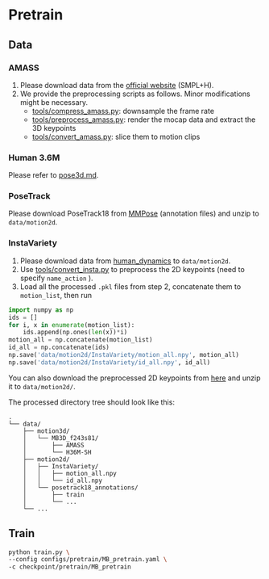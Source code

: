 # Pretrain

## Data

### AMASS

1. Please download data from the [official website](https://amass.is.tue.mpg.de/download.php) (SMPL+H).
2. We provide the preprocessing scripts as follows. Minor modifications might be necessary.
   - [tools/compress_amass.py](../tools/compress_amass.py): downsample the frame rate
   - [tools/preprocess_amass.py](../tools/preprocess_amass.py): render the mocap data and extract the 3D keypoints
   - [tools/convert_amass.py](../tools/convert_amass.py): slice them to motion clips



### Human 3.6M

Please refer to [pose3d.md](pose3d.md#data).



### PoseTrack

Please download PoseTrack18 from [MMPose](https://mmpose.readthedocs.io/en/latest/dataset_zoo/2d_body_keypoint.html#posetrack18) (annotation files) and unzip to `data/motion2d`.



### InstaVariety

1. Please download data from [human_dynamics](https://github.com/akanazawa/human_dynamics/blob/master/doc/insta_variety.md#generating-tfrecords) to `data/motion2d`.
1. Use [tools/convert_insta.py](../tools/convert_insta.py) to preprocess the 2D keypoints (need to specify `name_action` ).
1. Load all the processed  `.pkl` files from step 2, concatenate them to `motion_list`, then run

```python
import numpy as np
ids = []
for i, x in enumerate(motion_list):
    ids.append(np.ones(len(x))*i)
motion_all = np.concatenate(motion_list)
id_all = np.concatenate(ids)
np.save('data/motion2d/InstaVariety/motion_all.npy', motion_all)
np.save('data/motion2d/InstaVariety/id_all.npy', id_all)

```

You can also download the preprocessed 2D keypoints from [here](https://1drv.ms/u/s!AvAdh0LSjEOlgVElzkVkWoFcJ1MR?e=TU2CeI) and unzip it to `data/motion2d/`.





The processed directory tree should look like this:

```
.
└── data/
    ├── motion3d/
    │   └── MB3D_f243s81/
    │       ├── AMASS
    │       └── H36M-SH
    ├── motion2d/
    │   ├── InstaVariety/
    │   │   ├── motion_all.npy
    │   │   └── id_all.npy
    │   └── posetrack18_annotations/
    │       ├── train
    │       └── ...
    └── ...
```



## Train

```bash
python train.py \
--config configs/pretrain/MB_pretrain.yaml \
-c checkpoint/pretrain/MB_pretrain
```



